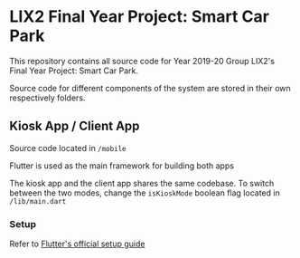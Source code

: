 # LIX2 Final Year Project: Smart Car Park

This repository contains all source code for Year 2019-20 Group LIX2's Final Year Project: Smart Car Park.

Source code for different components of the system are stored in their own respectively folders.

## Kiosk App / Client App

Source code located in `/mobile`

Flutter is used as the main framework for building both apps

The kiosk app and the client app shares the same codebase. To switch between the two modes, change the `isKioskMode` boolean flag located in `/lib/main.dart`

### Setup

Refer to [Flutter's official setup guide](https://flutter.dev/docs/get-started/install)

